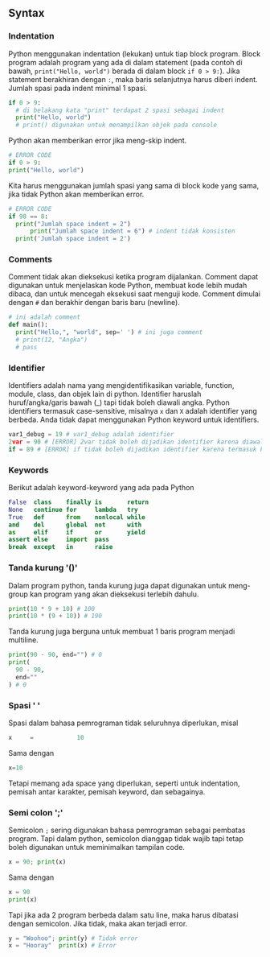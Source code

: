 ## Syntax

### Indentation

Python menggunakan indentation (lekukan) untuk tiap block program. Block program adalah program yang ada di dalam statement (pada contoh di bawah, `print("Hello, world")` berada di dalam block `if 0 > 9:`). Jika statement berakhiran dengan `:`, maka baris selanjutnya harus diberi indent. Jumlah spasi pada indent minimal 1 spasi.

```python
if 0 > 9:
  # di belakang kata "print" terdapat 2 spasi sebagai indent
  print("Hello, world")
  # print() digunakan untuk menampilkan objek pada console
```

Python akan memberikan error jika meng-skip indent.

```python
# ERROR CODE
if 0 > 9:
print("Hello, world")
```

Kita harus menggunakan jumlah spasi yang sama di block kode yang sama, jika tidak Python akan memberikan error.

```python
# ERROR CODE
if 98 == 8:
  print("Jumlah space indent = 2")
      print("Jumlah space indent = 6") # indent tidak konsisten
  print('Jumlah space indent = 2')
```

### Comments

Comment tidak akan dieksekusi ketika program dijalankan. Comment dapat digunakan untuk menjelaskan kode Python, membuat kode lebih mudah dibaca, dan untuk mencegah eksekusi saat menguji kode. Comment dimulai dengan `#` dan berakhir dengan baris baru (newline).

```python
# ini adalah comment
def main():
  print("Hello,", "world", sep=' ') # ini juga comment
  # print(12, "Angka")
  # pass
```
### Identifier

Identifiers adalah nama yang mengidentifikasikan variable, function, module, class, dan objek lain di python. Identifier haruslah huruf/angka/garis bawah (_) tapi tidak boleh diawali angka. Python identifiers termasuk case-sensitive, misalnya `x` dan `X` adalah identifier yang berbeda. Anda tidak dapat menggunakan Python keyword untuk identifiers.

```python
var1_debug = 19 # var1_debug adalah identifier
2var = 90 # [ERROR] 2var tidak boleh dijadikan identifier karena diawali angka
if = 89 # [ERROR] if tidak boleh dijadikan identifier karena termasuk keyword
```

### Keywords

Berikut adalah keyword-keyword yang ada pada Python

```python
False  class    finally is       return
None   continue for     lambda   try
True   def      from    nonlocal while
and    del      global  not      with
as     elif     if      or       yield
assert else     import  pass
break  except   in      raise
```

### Tanda kurung '()'

Dalam program python, tanda kurung juga dapat digunakan untuk meng-group kan program yang akan dieksekusi terlebih dahulu.

```python
print(10 * 9 + 10) # 100
print(10 * (9 + 10)) # 190
```
Tanda kurung juga berguna untuk membuat 1 baris program menjadi multiline.

```python
print(90 - 90, end="") # 0
print(
  90 - 90,
  end=""
) # 0
```

### Spasi ' '

Spasi dalam bahasa pemrograman tidak seluruhnya diperlukan, misal

```python
x     =            10
```

Sama dengan

```python
x=10
```

Tetapi memang ada space yang diperlukan, seperti untuk indentation, pemisah antar karakter, pemisah keyword, dan sebagainya.

### Semi colon ';'

Semicolon `;` sering digunakan bahasa pemrograman sebagai pembatas program. Tapi dalam python, semicolon dianggap tidak wajib tapi tetap boleh digunakan untuk meminimalkan tampilan code.

```python
x = 90; print(x)
```

Sama dengan

```python
x = 90
print(x)
```

Tapi jika ada 2 program berbeda dalam satu line, maka harus dibatasi dengan semicolon. Jika tidak, maka akan terjadi error.

```python
y = "Woohoo"; print(y) # Tidak error
x = "Hooray"  print(x) # Error
```
